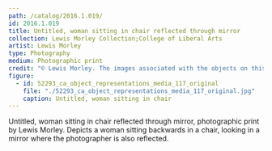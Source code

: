 ```yaml
---
path: /catalog/2016.1.019/
id: 2016.1.019
title: Untitled, woman sitting in chair reflected through mirror
collection: Lewis Morley Collection;College of Liberal Arts
artist: Lewis Morley
type: Photography
medium: Photographic print
credit: "© Lewis Morley. The images associated with the objects on this website are protected under United States copyright laws. We are pleased to share these materials as an educational resource for the public for non-commercial, educational and personal use only, or for fair use as defined by law."
figure:
  - id: 52293_ca_object_representations_media_117_original
    file: "./52293_ca_object_representations_media_117_original.jpg"
    caption: Untitled, woman sitting in chair
---
```

Untitled, woman sitting in chair reflected through mirror, photographic print by Lewis Morley. Depicts a woman sitting backwards in a chair, looking in a mirror where the photographer is also reflected.
